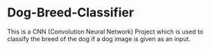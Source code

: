 # Dog-Breed-Classifier
This is a CNN (Convolution Neural Network) Project which is used to classify the breed of the dog if a dog image is given as an input.

